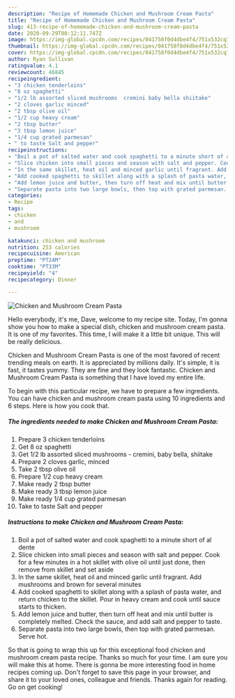 ```yaml
---
description: "Recipe of Homemade Chicken and Mushroom Cream Pasta"
title: "Recipe of Homemade Chicken and Mushroom Cream Pasta"
slug: 413-recipe-of-homemade-chicken-and-mushroom-cream-pasta
date: 2020-09-29T00:12:11.747Z
image: https://img-global.cpcdn.com/recipes/041758f0d4dbe4f4/751x532cq70/chicken-and-mushroom-cream-pasta-recipe-main-photo.jpg
thumbnail: https://img-global.cpcdn.com/recipes/041758f0d4dbe4f4/751x532cq70/chicken-and-mushroom-cream-pasta-recipe-main-photo.jpg
cover: https://img-global.cpcdn.com/recipes/041758f0d4dbe4f4/751x532cq70/chicken-and-mushroom-cream-pasta-recipe-main-photo.jpg
author: Ryan Sullivan
ratingvalue: 4.1
reviewcount: 46845
recipeingredient:
- "3 chicken tenderloins"
- "8 oz spaghetti"
- "1/2 lb assorted sliced mushrooms  cremini baby bella shiitake"
- "2 cloves garlic minced"
- "2 tbsp olive oil"
- "1/2 cup heavy cream"
- "2 tbsp butter"
- "3 tbsp lemon juice"
- "1/4 cup grated parmesan"
- " to taste Salt and pepper"
recipeinstructions:
- "Boil a pot of salted water and cook spaghetti to a minute short of al dente"
- "Slice chicken into small pieces and season with salt and pepper. Cook for a few minutes in a hot skillet with olive oil until just done, then remove from skillet and set aside"
- "In the same skillet, heat oil and minced garlic until fragrant. Add mushrooms and brown for several minutes"
- "Add cooked spaghetti to skillet along with a splash of pasta water, and return chicken to the skillet. Pour in heavy cream and cook until sauce starts to thicken."
- "Add lemon juice and butter, then turn off heat and mix until butter is completely melted. Check the sauce, and add salt and pepper to taste."
- "Separate pasta into two large bowls, then top with grated parmesan. Serve hot."
categories:
- Recipe
tags:
- chicken
- and
- mushroom

katakunci: chicken and mushroom 
nutrition: 253 calories
recipecuisine: American
preptime: "PT24M"
cooktime: "PT33M"
recipeyield: "4"
recipecategory: Dinner

---
```



![Chicken and Mushroom Cream Pasta](https://img-global.cpcdn.com/recipes/041758f0d4dbe4f4/751x532cq70/chicken-and-mushroom-cream-pasta-recipe-main-photo.jpg)

Hello everybody, it's me, Dave, welcome to my recipe site. Today, I'm gonna show you how to make a special dish, chicken and mushroom cream pasta. It is one of my favorites. This time, I will make it a little bit unique. This will be really delicious.

Chicken and Mushroom Cream Pasta is one of the most favored of recent trending meals on earth. It is appreciated by millions daily. It's simple, it is fast, it tastes yummy. They are fine and they look fantastic. Chicken and Mushroom Cream Pasta is something that I have loved my entire life.




To begin with this particular recipe, we have to prepare a few ingredients. You can have chicken and mushroom cream pasta using 10 ingredients and 6 steps. Here is how you cook that.

<!--inarticleads1-->

##### The ingredients needed to make Chicken and Mushroom Cream Pasta:

1. Prepare 3 chicken tenderloins
1. Get 8 oz spaghetti
1. Get 1/2 lb assorted sliced mushrooms - cremini, baby bella, shiitake
1. Prepare 2 cloves garlic, minced
1. Take 2 tbsp olive oil
1. Prepare 1/2 cup heavy cream
1. Make ready 2 tbsp butter
1. Make ready 3 tbsp lemon juice
1. Make ready 1/4 cup grated parmesan
1. Take  to taste Salt and pepper




<!--inarticleads2-->

##### Instructions to make Chicken and Mushroom Cream Pasta:

1. Boil a pot of salted water and cook spaghetti to a minute short of al dente
1. Slice chicken into small pieces and season with salt and pepper. Cook for a few minutes in a hot skillet with olive oil until just done, then remove from skillet and set aside
1. In the same skillet, heat oil and minced garlic until fragrant. Add mushrooms and brown for several minutes
1. Add cooked spaghetti to skillet along with a splash of pasta water, and return chicken to the skillet. Pour in heavy cream and cook until sauce starts to thicken.
1. Add lemon juice and butter, then turn off heat and mix until butter is completely melted. Check the sauce, and add salt and pepper to taste.
1. Separate pasta into two large bowls, then top with grated parmesan. Serve hot.




So that is going to wrap this up for this exceptional food chicken and mushroom cream pasta recipe. Thanks so much for your time. I am sure you will make this at home. There is gonna be more interesting food in home recipes coming up. Don't forget to save this page in your browser, and share it to your loved ones, colleague and friends. Thanks again for reading. Go on get cooking!
